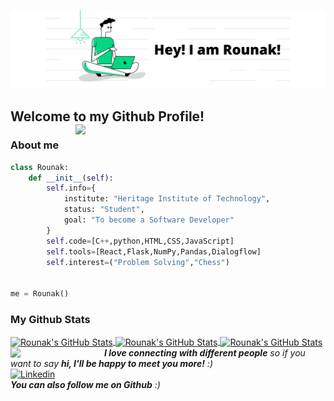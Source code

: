 ![](Profile_Banner.png)
## Welcome to my Github Profile! <img align='right' src="https://media.giphy.com/media/JKo6P5QyuFkuhLlfVq/giphy.gif" width="400">
### About me
```python
class Rounak:
    def __init__(self):
        self.info={
            institute: "Heritage Institute of Technology",
            status: "Student",
            goal: "To become a Software Developer"
        }
        self.code=[C++,python,HTML,CSS,JavaScript]
        self.tools=[React,Flask,NumPy,Pandas,Dialogflow]
        self.interest=("Problem Solving","Chess")
        
        
me = Rounak()
```
 
### My Github Stats
<!-- <img src="https://github-readme-stats.vercel.app/api?username=RounakNeogy&show_icons=true&theme=gotham" alt="Rounak's GitHub Stats"> <img  src="https://github-readme-stats.vercel.app/api/top-langs/?username=RounakNeogy&layout=compact&theme=gotham" alt="Rounak's GitHub Stats" />

<p align="center"><img align="center" src="https://github-readme-streak-stats.herokuapp.com/?user=RounakNeogy&show_icons=true&theme=tokyonight_duo" alt="Rounak's GitHub Stats"></p> -->
<!-- <img src="https://activity-graph.herokuapp.com/graph?username=RounakNeogy&theme=react-dark">
 -->
<a href="https://github.com/RounakNeogy/RounakNeogy">
  <img align="center" src="https://github-readme-stats.vercel.app/api/top-langs/?username=RounakNeogy&&show_icons=true&theme=gotham" alt="Rounak's GitHub Stats" />
</a>
<a href="https://github.com/RounakNeogy/RounakNeogy">
    <img align="center" src="https://github-readme-stats.vercel.app/api?username=RounakNeogy&show_icons=true&theme=gotham" alt="Rounak's GitHub Stats">
</a>
<a href="https://github.com/RounakNeogy/RounakNeogy">
    <img align="center" src="https://github-readme-streak-stats.herokuapp.com/?user=RounakNeogy&show_icons=true&theme=gotham" alt="Rounak's GitHub Stats">
</a>
<img align='left' src="https://media.giphy.com/media/LnQjpWaON8nhr21vNW/giphy.gif" width="150"><em><b>I love connecting with different people</b> so if you want to say <b>hi, I'll be happy to meet you more!</b> :)</em>
<br/>
<a href="https://www.linkedin.com/in/rounak-neogy-9a5518194/" title="linkedin"><img src="https://github.com/get-icon/geticon/raw/master/icons/linkedin.svg" alt="Linkedin" width="100px" height="40px"></a>
<br/>
<em><b>You can also follow me on Github</b> :)</em>

